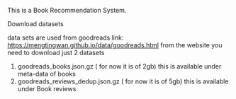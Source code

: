 This is a Book Recommendation System.

Download datasets

data sets are used from goodreads 
link: https://mengtingwan.github.io/data/goodreads.html
from the website you need to download just 2 datasets
1. goodreads_books.json.gz ( for now it is of 2gb)  this is available under meta-data of books
2. goodreads_reviews_dedup.json.gz ( for now it is of 5gb) this is available under Book reviews

